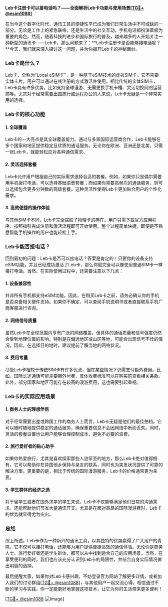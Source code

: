 **Leb卡注册卡可以接电话吗？——全面解析Leb卡功能与使用场景[[TG💪+ @esim1088](https://t.me/s/esim1088)]**

在当今这个数字化时代，通讯工具的便捷性早已成为我们日常生活中不可或缺的一部分。无论是工作上的紧急联络，还是生活中的社交互动，手机电话都扮演着极为重要的角色。然而，随着科技的进步和国际旅行的普及，越来越多的人开始关注一种新型的通讯卡——Leb卡。那么问题来了：**Leb卡注册卡是否能够接电话呢？**今天，我们就来深入探讨这一问题，并为你揭开Leb卡的神秘面纱。

### Leb卡是什么？

Leb卡，全称为“Local eSIM卡”，是一种基于eSIM技术的虚拟SIM卡。它不需要实体卡片，用户可以通过在线注册的方式激活并使用。相比传统的实体SIM卡，Leb卡具有许多优势，比如支持全球漫游、无需更换手机卡槽、灵活切换网络运营商等。尤其对于经常需要出国旅行或远程办公的人来说，Leb卡无疑是一个非常实用的选择。

### Leb卡的核心功能

#### 1. 全球覆盖
Leb卡的一大亮点是其全球覆盖能力。通过与多家国际运营商合作，Leb卡能够在多个国家和地区提供稳定且优质的通话服务。无论你在欧洲、亚洲还是北美，只需一张Leb卡，就能轻松应对各种通信需求。

#### 2. 灵活选择套餐
Leb卡允许用户根据自己的实际需求选择合适的套餐。例如，如果你只是偶尔需要用手机拨打电话，可以选择基础语音套餐；而如果你需要高频次的通话服务，则可以选择包含更多分钟数的高级套餐。这种灵活性使得Leb卡更加贴合用户的个性化需求。

#### 3. 高效便捷的操作体验
与其他SIM卡不同，Leb卡完全摆脱了物理卡的存在。用户只需下载官方应用程序，按照指引完成注册和激活流程即可开始使用。整个过程简单快捷，即便是不熟悉智能手机操作的用户也能轻松上手。

### Leb卡能否接电话？

回到最初的问题：Leb卡是否可以接电话？答案是肯定的！只要你的设备支持eSIM功能，并且已经成功激活了Leb卡，那么你就完全可以像使用普通SIM卡一样接打电话。当然，在实际使用过程中，还需要注意以下几点：

#### 1. 设备兼容性
并非所有手机都支持eSIM功能。因此，在购买Leb卡之前，请务必确认你的手机是否具备相关硬件支持。如果你不确定，可以查阅手机说明书或者直接联系手机厂商客服进行咨询。

#### 2. 网络信号质量
虽然Leb卡在全球范围内享有广泛的网络覆盖，但具体的通话质量和信号强度仍然会受到地理位置的影响。特别是在偏远地区或山区等地，可能会出现信号不佳的情况。因此，在选择目的地时，建议提前了解当地的网络状况。

#### 3. 费用考量
尽管Leb卡相较于传统SIM卡有许多优点，但在某些情况下仍需支付额外费用。比如，国际长途通话可能需要额外付费，具体收费标准可以在购买前查看相关条款。此外，部分国家和地区可能存在较高的漫游费用，这也需要引起重视。

### Leb卡的实际应用场景

#### 1. 商务人士的理想伴侣
对于经常需要出差或跨国工作的商务人士而言，Leb卡无疑是他们的最佳拍档。它可以随时随地提供稳定的通话服务，确保重要信息不会因网络中断而丢失。同时，灵活的套餐设置也让用户能够合理控制成本，避免不必要的浪费。

#### 2. 旅行爱好者的贴心助手
如果你热爱旅行，尤其是喜欢探索那些人迹罕至的地方，那么Leb卡绝对值得拥有。它可以帮助你在异国他乡保持与亲友的联系，同时也为突发状况提供了可靠的解决方案。更重要的是，相比于传统的国际漫游服务，Leb卡的价格通常更为亲民。

#### 3. 学生群体的经济之选
对于留学生或者在国外求学的学生来说，Leb卡不仅能够满足他们日常的沟通需求，还能帮助他们节省大量通讯开支。尤其是在面对高昂的国际漫游费时，Leb卡的优势就显得尤为突出。

### 总结

综上所述，Leb卡作为一种新兴的通讯工具，以其独特的优势赢得了广大用户的青睐。它不仅可以接打电话，还能够为用户提供便捷高效的通信体验。无论你是商务人士、旅行爱好者还是学生群体，都可以从中找到适合自己的应用场景。当然，在享受便利的同时，我们也应该充分认识到Leb卡的局限性，并结合自身实际情况做出明智的选择。

最后提醒大家，如果你对Leb卡感兴趣，不妨登录官方网站了解更多详情，或者加入我们的讨论群组[[TG💪+ @esim1088](https://t.me/s/esim1088)]，与其他用户一起交流心得。相信通过不断的学习与实践，你一定能更好地掌握这项技术，让它为你的生活带来更多便利！

[[TG💪+ @esim1088](https://t.me/s/esim1088) ![Image](https://i.postimg.cc/4NQfJmqS/Snipaste-2025-05-13-00-14-12.png)]